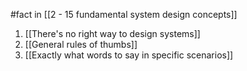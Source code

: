 #fact in [[2 - 15 fundamental system design concepts]]

1. [[There's no right way to design systems]]
2. [[General rules of thumbs]]
3. [[Exactly what words to say in specific scenarios]]
